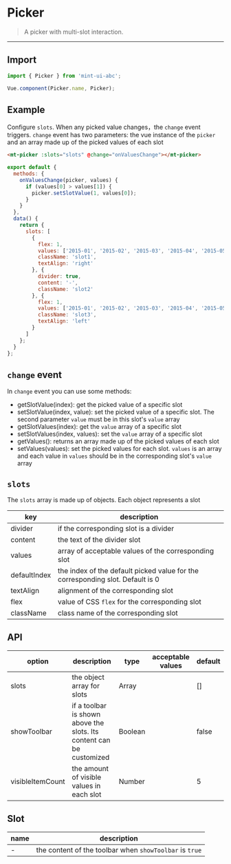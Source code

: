 # Picker

> A picker with multi-slot interaction.

-------------

## Import

```javascript
import { Picker } from 'mint-ui-abc';

Vue.component(Picker.name, Picker);
```

## Example

Configure `slots`. When any picked value changes，the `change` event triggers. `change` event has two parameters: the vue instance of the `picker` and an array made up of the picked values of each slot

```html
<mt-picker :slots="slots" @change="onValuesChange"></mt-picker>
```

```javascript
export default {
  methods: {
    onValuesChange(picker, values) {
      if (values[0] > values[1]) {
        picker.setSlotValue(1, values[0]);
      }
    }
  },
  data() {
    return {
      slots: [
        {
          flex: 1,
          values: ['2015-01', '2015-02', '2015-03', '2015-04', '2015-05', '2015-06'],
          className: 'slot1',
          textAlign: 'right'
        }, {
          divider: true,
          content: '-',
          className: 'slot2'
        }, {
          flex: 1,
          values: ['2015-01', '2015-02', '2015-03', '2015-04', '2015-05', '2015-06'],
          className: 'slot3',
          textAlign: 'left'
        }
      ]
    };
  }
};
```

## `change` event

In `change` event you can use some methods:
*  getSlotValue(index): get the picked value of a specific slot
*  setSlotValue(index, value): set the picked value of a specific slot. The second parameter `value` must be in this slot's `value` array
*  getSlotValues(index): get the `value` array of a specific slot
*  setSlotValues(index, values): set the `value` array of a specific slot
*  getValues(): returns an array made up of the picked values of each slot
*  setValues(values): set the picked values for each slot. `values` is an array and each value in `values` should be in the corresponding slot's `value` array

## `slots`

The `slots` array is made up of objects. Each object represents a slot

| key | description |
|------|--------|
| divider | if the corresponding slot is a divider |
| content | the text of the divider slot |
| values | array of acceptable values of the corresponding slot |
| defaultIndex | the index of the default picked value for the corresponding slot. Default is 0 |
| textAlign | alignment of the corresponding slot |
| flex | value of CSS `flex` for the corresponding slot |
| className | class name of the corresponding slot |

## API
| option | description | type | acceptable values | default |
|------|-------|---------|-------|--------|
| slots | the object array for slots | Array | | [] |
| showToolbar | if a toolbar is shown above the slots. Its content can be customized | Boolean | | false |
| visibleItemCount | the amount of visible values in each slot | Number | | 5 |

## Slot
| name | description |
|------|--------|
| - | the content of the toolbar when `showToolbar` is `true` |
